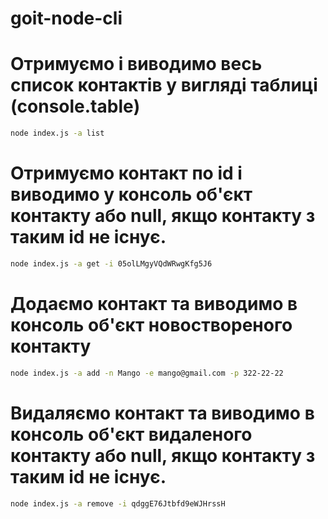 # goit-node-cli

# Отримуємо і виводимо весь список контактів у вигляді таблиці (console.table)

```bash
node index.js -a list
```

# Отримуємо контакт по id і виводимо у консоль об'єкт контакту або null, якщо контакту з таким id не існує.

```bash
node index.js -a get -i 05olLMgyVQdWRwgKfg5J6
```

# Додаємо контакт та виводимо в консоль об'єкт новоствореного контакту

```bash
node index.js -a add -n Mango -e mango@gmail.com -p 322-22-22
```

# Видаляємо контакт та виводимо в консоль об'єкт видаленого контакту або null, якщо контакту з таким id не існує.

```bash
node index.js -a remove -i qdggE76Jtbfd9eWJHrssH
```
